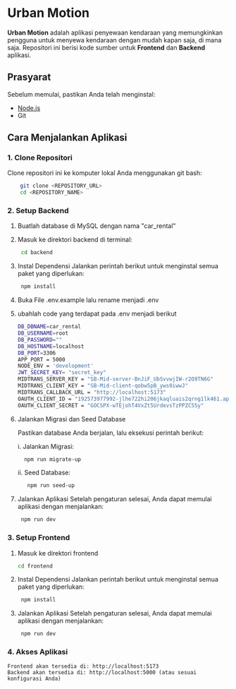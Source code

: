 # Urban Motion

**Urban Motion** adalah aplikasi penyewaan kendaraan yang memungkinkan pengguna untuk menyewa kendaraan dengan mudah kapan saja, di mana saja. Repositori ini berisi kode sumber untuk **Frontend** dan **Backend** aplikasi.

## Prasyarat
Sebelum memulai, pastikan Anda telah menginstal:  
- [Node.js](https://nodejs.org/)  
- Git  

## Cara Menjalankan Aplikasi

### 1. Clone Repositori
Clone repositori ini ke komputer lokal Anda menggunakan git bash:
```bash
    git clone <REPOSITORY_URL> 
    cd <REPOSITORY_NAME>
```

### 2. Setup Backend 

1. Buatlah database di MySQL dengan nama "car_rental"

2. Masuk ke direktori backend di terminal:
   ```bash
    cd backend
   ```

3. Instal Dependensi
    Jalankan perintah berikut untuk menginstal semua paket yang diperlukan:
   ```bash
    npm install
   ```
4. Buka File .env.example lalu rename menjadi .env
5. ubahlah code yang terdapat pada .env menjadi berikut
   ```bash
   DB_DBNAME=car_rental
   DB_USERNAME=root
   DB_PASSWORD=""
   DB_HOSTNAME=localhost
   DB_PORT=3306
   APP_PORT = 5000
   NODE_ENV = 'development'
   JWT_SECRET_KEY= "secret_key"
   MIDTRANS_SERVER_KEY = "SB-Mid-server-BnJiF_UbSvvwjIW-r2O9TN6G"
   MIDTRANS_CLIENT_KEY = "SB-Mid-client-qobw5pB_yws0iwwJ"
   MIDTRANS_CALLBACK_URL = "http://localhost:5173"
   OAUTH_CLIENT_ID = "192573977992-jlhe722hi206jkaqluais2qrng1lk461.apps.googleusercontent.com"
   OAUTH_CLIENT_SECRET = "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"
   ```
6. Jalankan Migrasi dan Seed Database

    Pastikan database Anda berjalan, lalu eksekusi perintah berikut:
   
    i. Jalankan Migrasi:
     ```bash
       npm run migrate-up
     ```

    ii. Seed Database:
     ```bash
        npm run seed-up
     ```
        
8. Jalankan Aplikasi
    Setelah pengaturan selesai, Anda dapat memulai aplikasi dengan menjalankan:
   ```bash
    npm run dev
   ```

### 3. Setup Frontend 
1. Masuk ke direktori frontend
    ```bash
    cd frontend
    ```

2. Instal Dependensi
    Jalankan perintah berikut untuk menginstal semua paket yang diperlukan:
   ```bash
    npm install
   ```
        
3. Jalankan Aplikasi
    Setelah pengaturan selesai, Anda dapat memulai aplikasi dengan menjalankan:
   ```bash
    npm run dev
   ```


### 4. Akses Aplikasi
    Frontend akan tersedia di: http://localhost:5173  
    Backend akan tersedia di: http://localhost:5000 (atau sesuai konfigurasi Anda)

